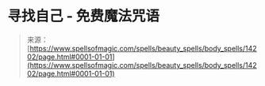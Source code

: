 <!--yml

分类：未分类

日期：2024年06月12日 18:53:06

-->

# 寻找自己 - 免费魔法咒语

> 来源：[https://www.spellsofmagic.com/spells/beauty_spells/body_spells/14202/page.html#0001-01-01](https://www.spellsofmagic.com/spells/beauty_spells/body_spells/14202/page.html#0001-01-01)
